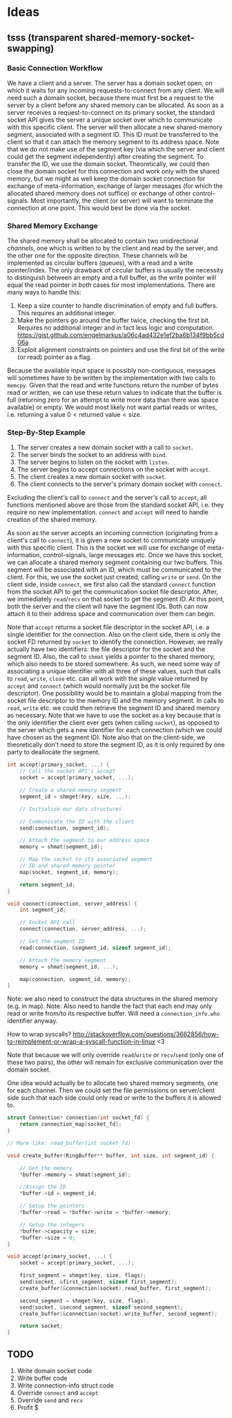 # Ideas

## tsss (transparent shared-memory-socket-swapping)

### Basic Connection Workflow

We have a client and a server. The server has a domain socket open, on which it
waits for any incoming requests-to-connect from any client. We will need such a
domain socket, because there must first be a request to the server by a client
before any shared memory can be allocated. As soon as a server receives a
request-to-connect on its primary socket, the standard socket API gives the
server a unique socket over which to communicate with this specific client. The
server will then allocate a new shared-memory segment, associated with a segment
ID. This ID must be transferred to the client so that it can attach the memory
segment to its address space. Note that we do not make use of the segment key
(via which the server and client could get the segment independently) after
creating the segment. To transfer the ID, we use the domain
socket. Theoretically, we could then close the domain socket for this connection
and work only with the shared memory, but we might as well keep the domain
socket connection for exchange of meta-information, exchange of larger messages
(for which the allocated shared memory does not suffice) or exchange of other
control-signals. Most importantly, the client (or server) will want to
terminate the connection at one point. This would best be done via the socket.

### Shared Memory Exchange

The shared memory shall be allocated to contain two unidirectional *channels*,
one which is written to by the client and read by the server, and the other one
for the opposite direction. These channels will be implemented as circular
buffers (queues), with a read and a write pointer/index. The only drawback of
circular buffers is usually the necessity to distinguish between an empty and a
full buffer, as the write pointer will equal the read pointer in *both* cases
for most implementations. There are many ways to handle this:

1. Keep a size counter to handle discrimination of empty and full buffers. This
   requires an additional integer.
2. Make the pointers go around the buffer twice, checking the first
   bit. Requires no additional integer and in fact less logic and computation.
   https://gist.github.com/engelmarkus/a06c4ad432e1ef2ba6b134f9bb5cd06a
3. Exploit alignment constraints on pointers and use the first bit of the write
   (or read) pointer as a flag.

Because the available input space is possibly non-contiguous, messages will
sometimes have to be written by the implementation with two calls to
`memcpy`. Given that the read and write functions return the number of bytes
read or written, we can use these return values to indicate that the buffer is
full (returning zero for an attempt to write more data than there was space
available) or empty. We would most likely not want partial reads or writes,
i.e. returning a value $0 < \text{returned value} < \text{size}$.

### Step-By-Step Example

1. The server creates a new domain socket with a call to `socket`.
2. The server binds the socket to an address with `bind`.
3. The server begins to listen on the socket with `listen`.
4. The server begins to accept connections on the socket with `accept`.
5. The client creates a new domain socket with `socket`.
6. The client connects to the server's primary domain socket with `connect`.

Excluding the client's call to `connect` and the server's call to `accept`, all
functions mentioned above are those from the standard socket API, i.e. they
require no new implementation. `connect` and `accept` will need to handle
creation of the shared memory.

As soon as the server accepts an incoming connection (originating from a
client's call to `connect`), it is given a new socket to communicate uniquely
with this specific client. This is the socket we will use for exchange of
meta-information, control-signals, large messages etc. Once we have this socket,
we can allocate a shared memory segment containing our two buffers. This segment
will be associated with an ID, which must be communicated to the client. For
this, we use the socket just created, calling `write` or `send`. On the client
side, inside `connect`, we first also call the standard `connect` function from
the socket API to get the communication socket file descriptor. After, we
immediately `read`/`recv` on that socket to get the segment ID. At this point,
both the server and the client will have the segment IDs. Both can now attach it
to their address space and communication over them can begin.

Note that `accept` returns a socket file descriptor in the socket API, i.e. a
single identifier for the connection. Also on the client side, there is only the
socket FD returned by `socket` to identify the connection. However, we really
actually have two identifiers: the file descriptor for the socket and the
segment ID. Also, the call to `shmat` yields a pointer to the shared memory,
which also needs to be stored somewhere. As such, we need some way of
associating a unique identifier with all three of these values, such that calls
to `read`, `write`, `close` etc. can all work with the *single* value returned
by `accept` and `connect` (which would normally just be the socket file
descriptor). One possibility would be to maintain a global mapping from the
socket file descriptor to the memory ID and the memory segment. In calls to
`read`, `write` etc. we could then retrieve the segment ID and shared memory as
necessary. Note that we have to use the socket as a key because that is the only
identifier the client ever gets (when calling `socket`), as opposed to the
server which gets a new identifier for each connection (which we could have
chosen as the segment ID). Note also that on the client-side, we theoretically
don't need to store the segment ID, as it is only required by one party to
deallocate the segment.

```C
int accept(primary_socket, ...) {
	// Call the socket API's accept
	socket = accept(primary_socket, ...);

	// Create a shared memory segment
	segment_id = shmget(key, size, ...);

	// Initialize our data structures

	// Communicate the ID with the client
	send(connection, segment_id);

	// Attach the segment to our address space
	memory = shmat(segment_id);

	// Map the socket to its associated segment
	// ID and shared memory pointer
	map(socket, segment_id, memory);

	return segment_id;
}
```

```C
void connect(connection, server_address) {
	int segment_id;

	// Socket API call
	connect(connection, server_address, ...);

	// Get the segment ID
	read(connection, &segment_id, sizeof segment_id);

	// Attach the memory segment
	memory = shmat(segment_id, ...);

	map(connection, segment_id, memory);
}
```

Note: we also need to construct the data structures in the shared memory
(e.g. in map).
Note: Also need to handle the fact that each end may only read or write from/to
its respective buffer. Will need a `connection_info.who` identifier anyway.

How to wrap syscalls?
http://stackoverflow.com/questions/3662856/how-to-reimplement-or-wrap-a-syscall-function-in-linux
<3

Note that because we will only override `read`/`write` or `recv`/`send` (only
one of these two pairs), the other will remain for exclusive communication over
the domain socket.

One idea would actually be to allocate two shared memory segments, one for each
channel. Then we could set the file permissions on server/client side such that
each side could only read or write to the buffers it is allowed to.

```C
struct Connection* connection(int socket_fd) {
	return connection_map[socket_fd];
}

// More like: read_buffer(int socket_fd)

void create_buffer(RingBuffer** buffer, int size, int segment_id) {

	// Get the memory
	*buffer->memory = shmat(segment_id);

	//Assign the ID
	*buffer->id = segment_id;

	// Setup the pointers
	*buffer->read = *buffer->write = *buffer->memory;

	// Setup the integers
	*buffer->capacity = size;
	*buffer->size = 0;
}

void accept(primary_socket, ...) {
	socket = accept(primary_socket, ...);

	first_segment = shmget(key, size, flags);
	send(socket, &first_segment, sizeof first_segment);
	create_buffer(&connection(socket).read_buffer, first_segment);

	second_segment = shmget(key, size, flags);
	send(socket, &second_segment, sizeof second_segment);
	create_buffer(&connection(socket).write_buffer, second_segment);

	return socket;
}
```

## TODO

1. Write domain socket code
2. Write buffer code
3. Write connection-info struct code
4. Override `connect` and `accept`
5. Override `send` and `recv`
6. Profit $
